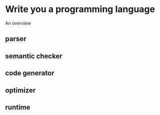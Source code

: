 # Write you a programming language

An overview

## parser
## semantic checker
## code generator
## optimizer
## runtime
